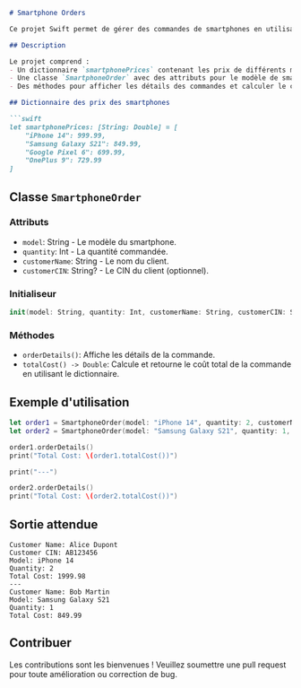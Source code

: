 

```markdown
# Smartphone Orders

Ce projet Swift permet de gérer des commandes de smartphones en utilisant un dictionnaire des prix et une classe `SmartphoneOrder`.

## Description

Le projet comprend :
- Un dictionnaire `smartphonePrices` contenant les prix de différents modèles de smartphones.
- Une classe `SmartphoneOrder` avec des attributs pour le modèle de smartphone, la quantité commandée, le nom du client, et un CIN optionnel.
- Des méthodes pour afficher les détails des commandes et calculer le coût total.

## Dictionnaire des prix des smartphones

```swift
let smartphonePrices: [String: Double] = [
    "iPhone 14": 999.99,
    "Samsung Galaxy S21": 849.99,
    "Google Pixel 6": 699.99,
    "OnePlus 9": 729.99
]
```

## Classe `SmartphoneOrder`

### Attributs
- `model`: String - Le modèle du smartphone.
- `quantity`: Int - La quantité commandée.
- `customerName`: String - Le nom du client.
- `customerCIN`: String? - Le CIN du client (optionnel).

### Initialiseur

```swift
init(model: String, quantity: Int, customerName: String, customerCIN: String? = nil)
```

### Méthodes

- `orderDetails()`: Affiche les détails de la commande.
- `totalCost() -> Double`: Calcule et retourne le coût total de la commande en utilisant le dictionnaire.

## Exemple d'utilisation

```swift
let order1 = SmartphoneOrder(model: "iPhone 14", quantity: 2, customerName: "Alice Dupont", customerCIN: "AB123456")
let order2 = SmartphoneOrder(model: "Samsung Galaxy S21", quantity: 1, customerName: "Bob Martin")

order1.orderDetails()
print("Total Cost: \(order1.totalCost())")

print("---")

order2.orderDetails()
print("Total Cost: \(order2.totalCost())")
```

## Sortie attendue

```
Customer Name: Alice Dupont
Customer CIN: AB123456
Model: iPhone 14
Quantity: 2
Total Cost: 1999.98
---
Customer Name: Bob Martin
Model: Samsung Galaxy S21
Quantity: 1
Total Cost: 849.99
```


## Contribuer

Les contributions sont les bienvenues ! Veuillez soumettre une pull request pour toute amélioration ou correction de bug.

